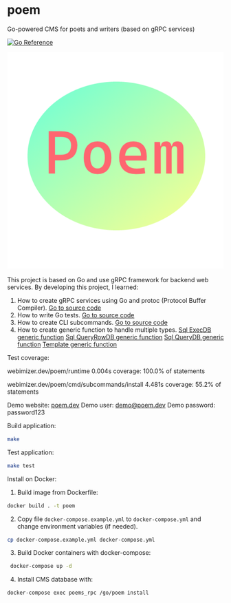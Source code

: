 # poem
Go-powered CMS for poets and writers (based on gRPC services)

[![Go Reference](https://pkg.go.dev/badge/webimizer.dev/poem.svg)](https://pkg.go.dev/webimizer.dev/poem)

![Poem](cmd/subcommands/adminfrontend/assets/img/poem_logo.png "Poem")

This project is based on Go and use gRPC framework for backend web services. 
By developing this project, I learned:
1. How to create gRPC services using Go and protoc (Protocol Buffer Compiler). [Go to source code](https://github.com/vaclovas2020/poem/blob/main/poems/poems.proto)
2. How to write Go tests. [Go to source code](https://github.com/vaclovas2020/poem/blob/main/poem_test.go)
3. How to create CLI subcommands. [Go to source code](https://github.com/vaclovas2020/poem/blob/main/cmd/subcommands/subcommands.go)
4. How to create generic function to handle multiple types. [Sql ExecDB generic function](https://github.com/vaclovas2020/poem/blob/main/runtime/db_exec.go) [Sql QueryRowDB generic function](https://github.com/vaclovas2020/poem/blob/main/runtime/db_query_row.go) [Sql QueryDB generic function](https://github.com/vaclovas2020/poem/blob/main/runtime/db_query.go) [Template generic function](https://github.com/vaclovas2020/poem/blob/main/runtime/generic_template.go)

Test coverage:

webimizer.dev/poem/runtime	0.004s	coverage: 100.0% of statements

webimizer.dev/poem/cmd/subcommands/install	4.481s	coverage: 55.2% of statements

Demo website: [poem.dev](https://poem.dev/)
Demo user: demo@poem.dev
Demo password: password123

Build application:
```sh
make
```

Test application:
```sh
make test
```

Install on Docker:
1. Build image from Dockerfile:
```sh
docker build . -t poem
```
2. Copy file ```docker-compose.example.yml``` to ```docker-compose.yml``` and change environment variables (if needed).

```sh
cp docker-compose.example.yml docker-compose.yml
```

3. Build Docker containers with docker-compose:
```sh
 docker-compose up -d
```
4. Install CMS database with:
```sh
docker-compose exec poems_rpc /go/poem install
```